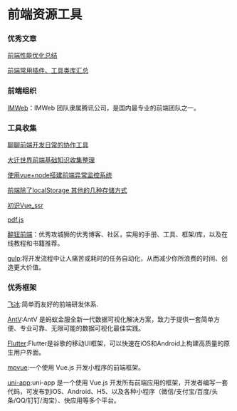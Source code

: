 # 前端资源工具

### 优秀文章
[前端性能优化总结](https://juejin.im/post/5ee6d90d518825434566d458)

[前端常用插件、工具类库汇总](https://segmentfault.com/a/1190000023055412)

### 前端组织
[IMWeb](https://imweb.io/)：IMWeb 团队隶属腾讯公司，是国内最专业的前端团队之一。

### 工具收集
[聊聊前端开发日常的协作工具](https://juejin.im/post/5ed37b57518825434c3d9677)

[大迁世界前端基础知识收集整理](https://github.com/qq449245884/xiaozhi)

[使用vue+node搭建前端异常监控系统](https://juejin.im/post/5e5e423ae51d4527041172b6)

[前端除了localStorage 其他的几种存储方式](https://segmentfault.com/a/1190000022944268)

[初识Vue_ssr](https://ssr.vuejs.org)

[pdf.js](http://mozilla.github.io/pdf.js)

[醉钮前端](http://f2er.club/)：优秀攻城狮的优秀博客、社区，实用的手册、工具、框架/库，以及在线教程和书籍推荐。

[gulp](https://www.gulpjs.com.cn/):将开发流程中让人痛苦或耗时的任务自动化，从而减少你所浪费的时间、创造更大价值。

### 优秀框架
[飞冰](https://ice.work/):简单而友好的前端研发体系.

[AntV](https://antv.vision/zh):AntV 是蚂蚁金服全新一代数据可视化解决方案，致力于提供一套简单方便、专业可靠、无限可能的数据可视化最佳实践。

[Flutter](https://flutterchina.club/):Flutter是谷歌的移动UI框架，可以快速在iOS和Android上构建高质量的原生用户界面。

[mpvue](http://mpvue.com/):一个使用 Vue.js 开发小程序的前端框架。

[uni-app](https://uniapp.dcloud.io/):uni-app 是一个使用 Vue.js 开发所有前端应用的框架，开发者编写一套代码，可发布到iOS、Android、H5、以及各种小程序（微信/支付宝/百度/头条/QQ/钉钉/淘宝）、快应用等多个平台。